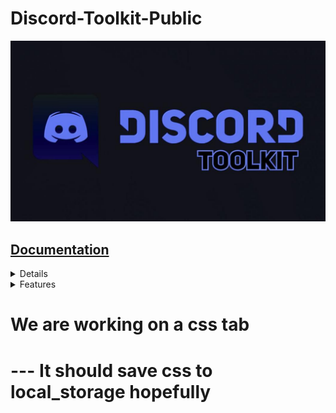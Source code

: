# Discord-Toolkit-Public
<img alt="Logo" src="https://github.com/Discord-Toolkit-Official/Discord-Toolkit-Public/blob/main/Art/ToolkitLogo.jpg?raw=true" />

## [Documentation](https://github.com/Discord-Toolkit-Official/Discord-Toolkit-Public/blob/main/Documentation/)

<details> 
<summaryHelp</summary>
  
  <br>
---------------------------------------------------
<details>
  
<summary>How To Inject</summary>
  
  
---------------------------------------------------
Copy all the code in toolkit.js

Go into Discord on your browser

Press Ctrl + Shift + J

Press Crtl + V then enter
---------------------------------------------------
</details>
<details>
  
<summary>Not working?</summary>
  
  
---------------------------------------------------
Refresh
  
Disable any exstensions
  
Ask in our discord https://discord.gg/hkZSuFDaHu
  
or
  
Report bugs in issues
  
---------------------------------------------------
</details>
---------------------------------------------------
</details>

<details>
<summary>Features</summary>
  
  <p>

<ul>
  <li>Toolkit Nitro
    <ul>
      <li>Animated and Normal Emojis anywhere</li>
      <li>Stickers</li>
      <li>send longer Messages (higher character limit)</li>
      <li>High Resolution Screenshare</li>
      <li>Changeable Discriminator (e.g. #0001, #9999, everything you like)</li>
      <li>Animated Profile Picture</li>
      <li>Animated Profile Banner</li>
      <li>Server Boosts (see Oxygen Boosts)</li>
      <li>More Upload Filesize: normal 10MB, Discord Nitro 100MB</li>
      <li>More Servers: normal 100 Servers, Discord Nitro 200 Servers</li>
    </ul>
  </li>
  <li>Toolkit Boosts
    <ul>
      <li>Fake Boost and Level count</li>
      <li>Unlock all emoji slots</li>
      <li>Vanity URL</li>
      <li>Custom Stickers</li>
      <li>(animated) Server Banner</li>
      <li>Animated Server Icon</li>
    </ul>
  </li>
  <li>Utility Features
    <ul>
      <li>Login with Token</li>
      <li>Login as Bot</li>
      <li>Split Chat</li>
      <li>Custom RPC (Now Playing ...)</li>
      <li>Animated Status</li>
      <li>slash-commands
        <ul>
          <li>Client-Side & undetectable</li>
          <li>Easy to use</li>
        </ul>
      </li>
      <li>Selfbot</li>
      <li>More Integrations</li>
      <li>Send custom emojis without having to join the Emoji's Server</li>
      <li>Use custom stickers without having to upload them</li>
    </ul>
  </li>
  <li>Staff Hacks
    <ul>
      <li>Discord Experiments (Staff Exclusive Beta-Tests)</li>
      <li>Developer Options (includes custom build-overrides)</li>
      <li>Become Staff + Certified Moderator</li>
      <li>Get every badge</li>
      <li>Secret Features</li>
    </ul>
  </li>
  <li>Improved UI
    <ul>
      <li>Custom Themes</li>
      <li>Better Code Blocks</li>
    </ul>
  </li>
  <li>Several Exploits</li>
  <li>Extensive API with many new features</li>
  <li>The <em>DESTROYER</em></li>
  <li>Account Switcher</li>
  <li><strong>More Coming soon!</strong></li>
</ul>
</p>

  
</details>

<h1>We are working on a css tab<h1>
---
It should save css to local_storage hopefully
